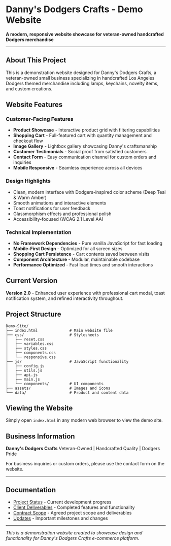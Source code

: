 # Danny's Dodgers Crafts - Demo Website

**A modern, responsive website showcase for veteran-owned handcrafted Dodgers merchandise**

---

## About This Project

This is a demonstration website designed for Danny's Dodgers Crafts, a veteran-owned small business specializing in handcrafted Los Angeles Dodgers themed merchandise including lamps, keychains, novelty items, and custom creations.

## Website Features

### Customer-Facing Features
- **Product Showcase** - Interactive product grid with filtering capabilities
- **Shopping Cart** - Full-featured cart with quantity management and checkout flow
- **Image Gallery** - Lightbox gallery showcasing Danny's craftsmanship
- **Customer Testimonials** - Social proof from satisfied customers
- **Contact Form** - Easy communication channel for custom orders and inquiries
- **Mobile Responsive** - Seamless experience across all devices

### Design Highlights
- Clean, modern interface with Dodgers-inspired color scheme (Deep Teal & Warm Amber)
- Smooth animations and interactive elements
- Toast notifications for user feedback
- Glassmorphism effects and professional polish
- Accessibility-focused (WCAG 2.1 Level AA)

### Technical Implementation
- **No Framework Dependencies** - Pure vanilla JavaScript for fast loading
- **Mobile-First Design** - Optimized for all screen sizes
- **Shopping Cart Persistence** - Cart contents saved between visits
- **Component Architecture** - Modular, maintainable codebase
- **Performance Optimized** - Fast load times and smooth interactions

## Current Version

**Version 2.0** - Enhanced user experience with professional cart modal, toast notification system, and refined interactivity throughout.

## Project Structure

```
Demo-Site/
├── index.html              # Main website file
├── css/                    # Stylesheets
│   ├── reset.css
│   ├── variables.css
│   ├── styles.css
│   ├── components.css
│   └── responsive.css
├── js/                     # JavaScript functionality
│   ├── config.js
│   ├── utils.js
│   ├── api.js
│   ├── main.js
│   └── components/         # UI components
├── assets/                 # Images and icons
└── data/                   # Product and content data
```

## Viewing the Website

Simply open `index.html` in any modern web browser to view the demo site.

## Business Information

**Danny's Dodgers Crafts**
Veteran-Owned | Handcrafted Quality | Dodgers Pride

For business inquiries or custom orders, please use the contact form on the website.

---

## Documentation

- [Project Status](./PROJECT-STATUS.md) - Current development progress
- [Client Deliverables](./CLIENT-DELIVERABLES.md) - Completed features and functionality
- [Contract Scope](./CONTRACT-SCOPE.md) - Agreed project scope and deliverables
- [Updates](./UPDATES.md) - Important milestones and changes

---

*This is a demonstration website created to showcase design and functionality for Danny's Dodgers Crafts e-commerce platform.*
